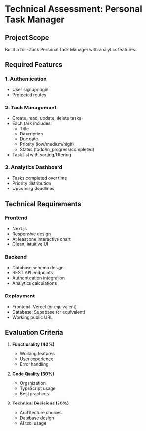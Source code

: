 # Technical Assessment: Personal Task Manager

## Project Scope
Build a full-stack Personal Task Manager with analytics features.

## Required Features

### 1. Authentication
- User signup/login
- Protected routes

### 2. Task Management
- Create, read, update, delete tasks
- Each task includes:
  - Title
  - Description
  - Due date
  - Priority (low/medium/high)
  - Status (todo/in_progress/completed)
- Task list with sorting/filtering

### 3. Analytics Dashboard
- Tasks completed over time
- Priority distribution
- Upcoming deadlines

## Technical Requirements

### Frontend
- Next.js
- Responsive design
- At least one interactive chart
- Clean, intuitive UI

### Backend
- Database schema design
- REST API endpoints
- Authentication integration
- Analytics calculations

### Deployment
- Frontend: Vercel (or equivalent)
- Database: Supabase (or equivalent)
- Working public URL

## Evaluation Criteria
1. **Functionality (40%)**
   - Working features
   - User experience
   - Error handling

2. **Code Quality (30%)**
   - Organization
   - TypeScript usage
   - Best practices

3. **Technical Decisions (30%)**
   - Architecture choices
   - Database design
   - AI tool usage